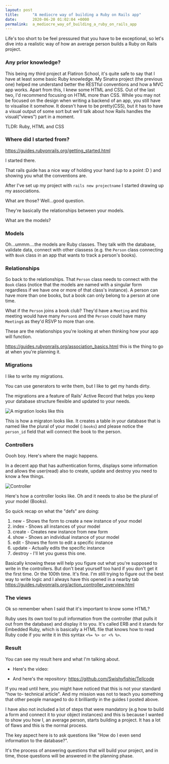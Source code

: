 ```yaml
---
layout: post
title:      "A mediocre way of building a Ruby on Rails app"
date:       2020-06-20 01:02:04 +0000
permalink:  a_mediocre_way_of_building_a_ruby_on_rails_app
---
```


 Life's too short to be feel pressured that you have to be exceptional, so let's dive into a realistic way of how an average person builds a Ruby on Rails project.


### Any prior knowledge?
This being my third project at Flatiron School, it's quite safe to say that I have at least some basic Ruby knowledge. My Sinatra project (the previous one) helped me understand better the RESTful conventions and how a MVC app works. Apart from this, I knew some HTML and CSS. 
Out of the last two, I'd recommend focusing on HTML more than CSS. While you may not be focused on the design when writing a backend of an app, you still have to visualise it somehow. It doesn't have to be pretty(CSS), but it has to have a visual output of some sort but we'll talk about how Rails handles the visual("views") part in a moment.

TLDR: Ruby, HTML and CSS

### Where did I started from?

https://guides.rubyonrails.org/getting_started.html

I started there. 

That rails guide has a nice way of holding your hand (up to a point :D ) and showing you what the conventions are.

After I've set up my project with `rails new projectname` I started drawing up my associations. 

What are those? Well...good question. 

They're basically the relationships between your models.

What are the models?

### Models

Oh...ummm....the models are Ruby classes. They talk with the database, validate data, connect with other classess (e.g. the `Person` class connecting with `Book` class in an app that wants to track a person's books).

### Relationships

So back to the relationships. That `Person` class needs to connect with the `Book` class (notice that the models are named with a singular form regardless if we have one or more of that class's instance). A person can have more than one books, but a book can only belong to a person at one time. 

What if the `Person` joins a book club? They'd have a `Meeting` and this meeting would have many `Person`s and the `Person` could have many `Meeting`s as they'd RSVP to more than one.

These are the relationships you're looking at when thinking how your app will function. 

https://guides.rubyonrails.org/association_basics.html this is the thing to go at when you're planning it. 

### Migrations

I like to write my migrations. 

You can use generators to write them, but I like to get my hands dirty.

The migrations are a feature of Rails' Active Record that helps you keep your database structure flexible and updated to your needs.

![A migration looks like this](https://i.imgur.com/XGXlFrE.png)

This is how a migraton looks like. It creates a table in your database that is named like the plural of your model (`:books`) and please notice the `person_id` field that will connect the book to the person.

### Controllers 

Oooh boy. Here's where the magic happens. 

In a decent app that has authentication forms, displays some information and allows the user(read) also to create, update and destroy you need to know a few things.

![Controller](https://i.imgur.com/rJWen72.png)

Here's how a controller looks like. Oh and it needs to also be the plural of your model (Books). 

So quick recap on what the "defs" are doing: 

1. new - Shows the form to create a new instance of your model
2. index - Shows all instances of your model
3. create - Creates new instance from new form
4. show - Shows an individual instance of your model
5. edit - Shows the form to edit a specific instance
6. update - Actually edits the specific instance
7. destroy - I'll let you guess this one. 

Basically knowing these will help you figure out what you're supposed to write in the controllers. But don't beat yourself too hard if you don't get it the first time. Or the 100th time. It's fine. I'm still trying to figure out the best way to write logic and I always have this opened in a nearby tab https://guides.rubyonrails.org/action_controller_overview.html

### The views

Ok so remember when I said that it's important to know some HTML?

Ruby uses its own tool to pull information from the controller (that pulls it out from the database) and display it to you. 
It's called ERB and it stands for Embedded Ruby, which is basically a HTML file that knows how to read Ruby code if you write it in this syntax `<%= %> or <% %>`.



### Result

You can see my result here and what I'm talking about.

* Here's the video: 

* And here's the repository: https://github.com/Swishyfishie/Tellcode


If you read until here, you might have noticed that this is not your standard "how to- technical article". And my mission was not to teach you something that other people managed to do it brilliantly in the guides I posted above. 

I have also not included a lot of steps that were mandatory (e.g how to build a form and connect it to your object instances) and this is because I wanted to show you how I, an average person, starts building a project. It has a lot of flaws and this is the normal process. 

The key aspect here is to ask questions like "How do I even send information to the database?".

It's the process of answering questions that will build your project, and in time, those questions will be answered in the planning phase. 



 
